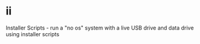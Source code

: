 # ii
Installer Scripts - run a "no os" system with a live USB drive and data drive using installer scripts
